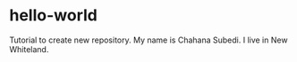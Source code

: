 # hello-world
Tutorial to create new repository.
My name is Chahana Subedi. I live in New Whiteland.
